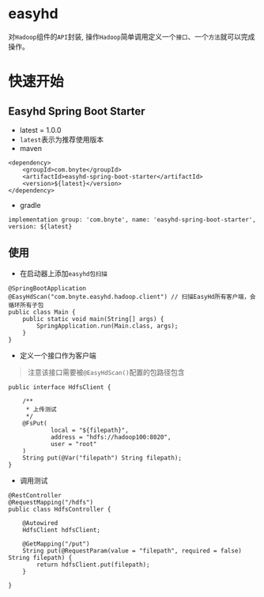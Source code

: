 # easyhd

对`Hadoop`组件的`API`封装, 操作`Hadoop`简单调用定义一个`接口`、一个`方法`就可以完成操作。

# 快速开始

## Easyhd Spring Boot Starter

- latest = 1.0.0
- `latest`表示为推荐使用版本
- maven
```
<dependency>
    <groupId>com.bnyte</groupId>
    <artifactId>easyhd-spring-boot-starter</artifactId>
    <version>${latest}</version>
</dependency>
```
- gradle
```
implementation group: 'com.bnyte', name: 'easyhd-spring-boot-starter', version: ${latest}
```

## 使用

- 在启动器上添加`easyhd包扫描`
```
@SpringBootApplication
@EasyHdScan("com.bnyte.easyhd.hadoop.client") // 扫描EasyHd所有客户端，会循环所有子包
public class Main {
    public static void main(String[] args) {
        SpringApplication.run(Main.class, args);
    }
}
```

- 定义一个接口作为客户端
> 注意该接口需要被`@EasyHdScan()`配置的包路径包含
```
public interface HdfsClient {

    /**
     * 上传测试
     */
    @FsPut(
            local = "${filepath}",
            address = "hdfs://hadoop100:8020",
            user = "root"
    )
    String put(@Var("filepath") String filepath);
}
```

- 调用测试
```
@RestController
@RequestMapping("/hdfs")
public class HdfsController {

    @Autowired
    HdfsClient hdfsClient;

    @GetMapping("/put")
    String put(@RequestParam(value = "filepath", required = false) String filepath) {
        return hdfsClient.put(filepath);
    }

}
```